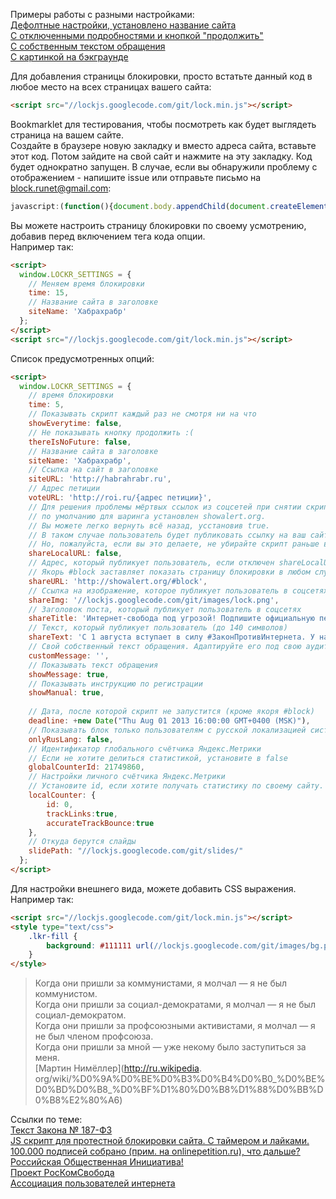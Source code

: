 Примеры работы с разными настройками:   
[Дефолтные настройки, установлено название сайта](http://showalert.org)  
[С отключенными подробностями и кнопкой "продолжить"](http://showalert.org/macro.html)  
[С собственным текстом обращения](http://showalert.org/custom.html)  
[С картинкой на бэкграунде](http://showalert.org/bgimage.html)

Для добавления страницы блокировки, просто встатьте данный код в любое место на всех страницах вашего сайта:

```html
<script src="//lockjs.googlecode.com/git/lock.min.js"></script>
```
  
  
Bookmarklet для тестирования, чтобы посмотреть как будет выглядеть страница на вашем сайте.  
Создайте в браузере новую закладку и вместо адреса сайта, вставьте этот код. Потом зайдите на свой сайт и нажмите на эту закладку. Код будет однократно запущен. В случае, если вы обнаружили проблему с отображением - напишите issue или отправьте письмо на block.runet@gmail.com:
```js
javascript:(function(){document.body.appendChild(document.createElement('script')).src='//lockjs.googlecode.com/git/lock.js';})();
````
  

Вы можете настроить страницу блокировки по своему усмотрению, добавив перед включением тега кода опции.  
Например так:
```html
<script>
  window.LOCKR_SETTINGS = {
    // Меняем время блокировки
    time: 15, 
    // Название сайта в заголовке
    siteName: 'Хабрахрабр'
  };
</script>
<script src="//lockjs.googlecode.com/git/lock.min.js"></script>
```
  

Список предусмотренных опций:
```html
<script>
  window.LOCKR_SETTINGS = {
    // время блокировки
    time: 5, 
    // Показывать скрипт каждый раз не смотря ни на что
    showEverytime: false,
    // Не показывать кнопку продолжить :(
    thereIsNoFuture: false,
    // Название сайта в заголовке
    siteName: 'Хабрахрабр',
    // Ссылка на сайт в заголовке
    siteURL: 'http://habrahrabr.ru',
    // Адрес петиции
    voteURL: 'http://roi.ru/{адрес петиции}',
	// Для решения проблемы мёртвых ссылок из соцсетей при снятии скрипта, теперь
    // по умолчанию для шаринга установлен showalert.org. 
    // Вы можете легко вернуть всё назад, усстановив true. 
    // В таком случае пользователь будет публиковать ссылку на ваш сайт
    // Но, пожалуйста, если вы это делаете, не убирайте скрипт раньше времени.
    shareLocalURL: false,
    // Адрес, который публикует пользователь, если отключен shareLocalURL  
    // Якорь #block заставляет показать страницу блокировки в любом случае
    shareURL: 'http://showalert.org/#block',  
    // Ссылка на изображение, которое публикует пользователь в соцсетях
    shareImg: '//lockjs.googlecode.com/git/images/lock.png',
    // Заголовок поста, который публикует пользователь в соцсетях
    shareTitle: 'Интернет-свобода под угрозой! Подпишите официальную петицию!',
    // Текст, который публикует пользователь (до 140 символов)
  	shareText: 'С 1 августа вступает в силу #ЗаконПротивИнтернета. У нас есть возможность остановить его. Важен каждый голос!',
    // Свой собственный текст обращения. Адаптируйте его под свою аудиторию.
    customMessage: '',
    // Показывать текст обращения
    showMessage: true,
    // Показывать инструкцию по регистрации
    showManual: true,
    
    // Дата, после которой скрипт не запустится (кроме якоря #block)
    deadline: +new Date("Thu Aug 01 2013 16:00:00 GMT+0400 (MSK)"),
    // Показывать блок только пользователям с русской локализацией системы/браузера (не рекомендуется)
    onlyRusLang: false,
	// Идентификатор глобального счётчика Яндекс.Метрики
	// Если не хотите делиться статистикой, установите в false
	globalCounterId: 21749860,
	// Настройки личного счётчика Яндекс.Метрики
	// Установите id, если хотите получать статистику по своему сайту.
	localCounter: {
		id: 0,
		trackLinks:true,
		accurateTrackBounce:true
	},
    // Откуда берутся слайды
    slidePath: "//lockjs.googlecode.com/git/slides/"
  };
</script>
```
  

Для настройки внешнего вида, можете добавить CSS выражения.
Например так:
```html
<script src="//lockjs.googlecode.com/git/lock.min.js"></script>
<style type="text/css">
	.lkr-fill {
		background: #111111 url(//lockjs.googlecode.com/git/images/bg.png) repeat-x;
	}
</style>
```
  
  
>Когда они пришли за коммунистами, я молчал — я не был коммунистом.  
Когда они пришли за социал-демократами, я молчал — я не был социал-демократом.  
Когда они пришли за профсоюзными активистами, я молчал — я не был членом профсоюза.  
Когда они пришли за мной — уже некому было заступиться за меня.  
[Мартин Нимёллер](http://ru.wikipedia.  org/wiki/%D0%9A%D0%BE%D0%B3%D0%B4%D0%B0_%D0%BE%D0%BD%D0%B8_%D0%BF%D1%80%D0%B8%D1%88%D0%BB%D0%B8%E2%80%A6)
  
  
  
  
Ссылки по теме:  
[Текст Закона № 187-ФЗ](http://base.consultant.ru/cons/cgi/online.cgi?req=doc;base=LAW;n=148497)  
[JS скрипт для протестной блокировки сайта. C таймером и лайками.](http://habrahabr.ru/post/185174/)  
[100.000 подписей собрано (прим. на onlinepetition.ru), что дальше? Российская Общественная Инициатива!](http://habrahabr.ru/post/185554/)  
[Проект РосКомСвобода](http://rublacklist.net/)  
[Ассоциация пользователей интернета](http://freerunet.ru/)  
